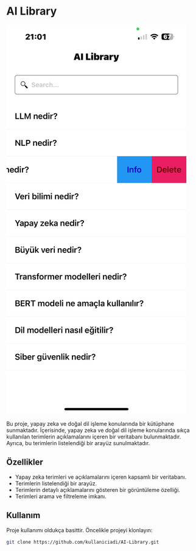 # AI Library

![AI Library](./image/ai.png)

Bu proje, yapay zeka ve doğal dil işleme konularında bir kütüphane sunmaktadır. İçerisinde, yapay zeka ve doğal dil işleme konularında sıkça kullanılan terimlerin açıklamalarını içeren bir veritabanı bulunmaktadır. Ayrıca, bu terimlerin listelendiği bir arayüz sunulmaktadır.

## Özellikler

- Yapay zeka terimleri ve açıklamalarını içeren kapsamlı bir veritabanı.
- Terimlerin listelendiği bir arayüz.
- Terimlerin detaylı açıklamalarını gösteren bir görüntüleme özelliği.
- Terimleri arama ve filtreleme imkanı.

## Kullanım

Proje kullanımı oldukça basittir. Öncelikle projeyi klonlayın:

```bash
git clone https://github.com/kullaniciadi/AI-Library.git
